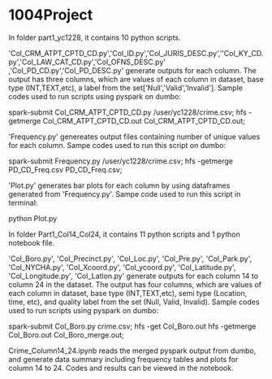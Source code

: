 # 1004Project

In folder part1_yc1228, it contains 10 python scripts. 

'Col_CRM_ATPT_CPTD_CD.py','Col_ID.py','Col_JURIS_DESC.py',''Col_KY_CD.py','Col_LAW_CAT_CD.py','Col_OFNS_DESC.py'
,'Col_PD_CD.py','Col_PD_DESC.py' generate outputs for each column. The output has three columns, which are values of each column in dataset, base type (INT,TEXT,etc), a label from the set['Null','Valid','Invalid'].
Sample codes used to run scripts using pyspark on dumbo: 

spark-submit Col_CRM_ATPT_CPTD_CD.py /user/yc1228/crime.csv;
hfs -getmerge Col_CRM_ATPT_CPTD_CD.out Col_CRM_ATPT_CPTD_CD.out;

'Frequency.py' genereates output files containing number of unique values for each column.
Sampe codes used to run this script on dumbo:

spark-submit Frequency.py /user/yc1228/crime.csv;
hfs -getmerge PD_CD_Freq.csv PD_CD_Freq.csv;

'Plot.py' generates bar plots for each column by using dataframes generated from 'Frequency.py'.
Sampe code used to run this script in terminal:

python Plot.py



In folder Part1_Col14_Col24, it contains 11 python scripts and 1 python notebook file.

'Col_Boro.py', 'Col_Precinct.py', 'Col_Loc.py', 'Col_Pre.py', 'Col_Park.py', 'Col_NYCHA.py', 'Col_Xcoord.py', 'Col_ycoord.py', 'Col_Latitude.py', 'Col_Longitude.py', 'Col_Latlon.py' generate outputs for each column 14 to column 24 in the dataset. The output has four columns, which are values of each column in dataset, base type (INT,TEXT,etc), semi type (Location, time, etc), and quality label from the set (Null, Valid, Invalid). Sample codes used to run scripts using pyspark on dumbo: 

spark-submit Col_Boro.py crime.csv;
hfs -get Col_Boro.out
hfs -getmerge Col_Boro.out Col_Boro_merge.out;

Crime_Column14_24.ipynb reads the merged pyspark output from dumbo, and generate data summary including frequency tables and plots for column 14 to 24. Codes and results can be viewed in the notebook.



